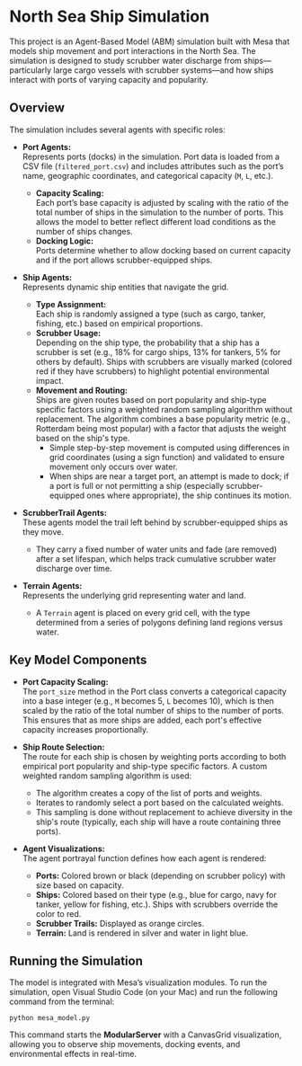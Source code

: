 # North Sea Ship Simulation

This project is an Agent-Based Model (ABM) simulation built with Mesa that models ship movement and port interactions in the North Sea. The simulation is designed to study scrubber water discharge from ships—particularly large cargo vessels with scrubber systems—and how ships interact with ports of varying capacity and popularity.

## Overview

The simulation includes several agents with specific roles:

- **Port Agents:**  
  Represents ports (docks) in the simulation. Port data is loaded from a CSV file (`filtered_port.csv`) and includes attributes such as the port’s name, geographic coordinates, and categorical capacity (`M`, `L`, etc.).  
  - **Capacity Scaling:**  
    Each port’s base capacity is adjusted by scaling with the ratio of the total number of ships in the simulation to the number of ports. This allows the model to better reflect different load conditions as the number of ships changes.
  - **Docking Logic:**  
    Ports determine whether to allow docking based on current capacity and if the port allows scrubber-equipped ships.

- **Ship Agents:**  
  Represents dynamic ship entities that navigate the grid.  
  - **Type Assignment:**  
    Each ship is randomly assigned a type (such as cargo, tanker, fishing, etc.) based on empirical proportions.  
  - **Scrubber Usage:**  
    Depending on the ship type, the probability that a ship has a scrubber is set (e.g., 18% for cargo ships, 13% for tankers, 5% for others by default). Ships with scrubbers are visually marked (colored red if they have scrubbers) to highlight potential environmental impact.
  - **Movement and Routing:**  
    Ships are given routes based on port popularity and ship-type specific factors using a weighted random sampling algorithm without replacement. The algorithm combines a base popularity metric (e.g., Rotterdam being most popular) with a factor that adjusts the weight based on the ship's type.  
    - Simple step-by-step movement is computed using differences in grid coordinates (using a sign function) and validated to ensure movement only occurs over water.
    - When ships are near a target port, an attempt is made to dock; if a port is full or not permitting a ship (especially scrubber-equipped ones where appropriate), the ship continues its motion.

- **ScrubberTrail Agents:**  
  These agents model the trail left behind by scrubber-equipped ships as they move.  
  - They carry a fixed number of water units and fade (are removed) after a set lifespan, which helps track cumulative scrubber water discharge over time.

- **Terrain Agents:**  
  Represents the underlying grid representing water and land.  
  - A `Terrain` agent is placed on every grid cell, with the type determined from a series of polygons defining land regions versus water.
    
## Key Model Components

- **Port Capacity Scaling:**  
  The `port_size` method in the Port class converts a categorical capacity into a base integer (e.g., `M` becomes 5, `L` becomes 10), which is then scaled by the ratio of the total number of ships to the number of ports. This ensures that as more ships are added, each port's effective capacity increases proportionally.

- **Ship Route Selection:**  
  The route for each ship is chosen by weighting ports according to both empirical port popularity and ship-type specific factors. A custom weighted random sampling algorithm is used:
  - The algorithm creates a copy of the list of ports and weights.
  - Iterates to randomly select a port based on the calculated weights.
  - This sampling is done without replacement to achieve diversity in the ship's route (typically, each ship will have a route containing three ports).

- **Agent Visualizations:**  
  The agent portrayal function defines how each agent is rendered:
  - **Ports:** Colored brown or black (depending on scrubber policy) with size based on capacity.
  - **Ships:** Colored based on their type (e.g., blue for cargo, navy for tanker, yellow for fishing, etc.). Ships with scrubbers override the color to red.
  - **Scrubber Trails:** Displayed as orange circles.
  - **Terrain:** Land is rendered in silver and water in light blue.

## Running the Simulation

The model is integrated with Mesa’s visualization modules. To run the simulation, open Visual Studio Code (on your Mac) and run the following command from the terminal:

```
python mesa_model.py
```

This command starts the **ModularServer** with a CanvasGrid visualization, allowing you to observe ship movements, docking events, and environmental effects in real-time.
